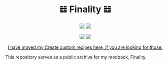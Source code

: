 # <p align="center" dir="auto">𝌤 Finality 𝌤</p>
<p align="center" dir="auto"><a href="https://"><img src="https://img.shields.io/badge/1.19.2%20Modpack%20variant%20status-In%20progress-b1a0ff"></a> <a href="https://"><img src="https://img.shields.io/badge/1.18.2%20Modpack%20variant%20status-In%20progress-b1a0ff"></a></p>

<p align="center" dir="auto"><a href="https://"><img src="https://img.shields.io/badge/Available%20for-1.19.2%E2%94%831.18.2-orange"></a> <a href="https://"><img src="https://img.shields.io/badge/Liscense-MIT-blueviolet"></a></p>

<p align="center" dir="auto"><a href="https://github.com/CelestialAbyss/Create-Customized" title="github.com/CelestialAbyss/Create-Customized" rel="nofollow">I have moved my Create custom recipes here, if you are looking for those.</a></p>

This repository serves as a public archive for my modpack, Finality.
